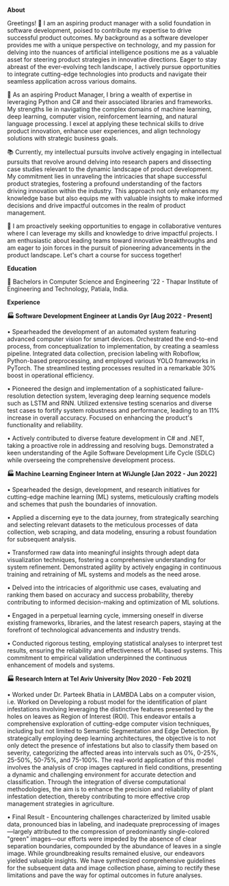 **About**



Greetings! 👋 I am an aspiring product manager with a solid foundation in software development, poised to contribute my expertise to drive successful product outcomes. My background as a software developer provides me with a unique perspective on technology, and my passion for delving into the nuances of artificial intelligence positions me as a valuable asset for steering product strategies in innovative directions. Eager to stay abreast of the ever-evolving tech landscape, I actively pursue opportunities to integrate cutting-edge technologies into products and navigate their seamless application across various domains.


🚀 As an aspiring Product Manager, I bring a wealth of expertise in leveraging Python and C# and their associated libraries and frameworks. My strengths lie in navigating the complex domains of machine learning, deep learning, computer vision, reinforcement learning, and natural language processing. I excel at applying these technical skills to drive product innovation, enhance user experiences, and align technology solutions with strategic business goals.


📚 Currently, my intellectual pursuits involve actively engaging in intellectual pursuits that revolve around delving into research papers and dissecting case studies relevant to the dynamic landscape of product development. My commitment lies in unraveling the intricacies that shape successful product strategies, fostering a profound understanding of the factors driving innovation within the industry. This approach not only enhances my knowledge base but also equips me with valuable insights to make informed decisions and drive impactful outcomes in the realm of product management.


🤝 I am proactively seeking opportunities to engage in collaborative ventures where I can leverage my skills and knowledge to drive impactful projects. I am enthusiastic about leading teams toward innovative breakthroughs and am eager to join forces in the pursuit of pioneering advancements in the product landscape. Let's chart a course for success together!


**Education**

🏫 Bachelors in Computer Science and Engineering '22 - Thapar Institute of Engineering and Technology, Patiala, India.


**Experience**


**🏭 Software Development Engineer at Landis Gyr [Aug 2022 - Present]**


• Spearheaded the development of an automated system featuring advanced computer vision for smart devices. Orchestrated the end-to-end process, from conceptualization to implementation, by creating a seamless pipeline. Integrated data collection, precision labeling with Roboflow, Python-based preprocessing, and employed various YOLO frameworks in PyTorch. The streamlined testing processes resulted in a remarkable 30% boost in operational efficiency.


• Pioneered the design and implementation of a sophisticated failure-resolution detection system, leveraging deep learning sequence models such as LSTM and RNN. Utilized extensive testing scenarios and diverse test cases to fortify system robustness and performance, leading to an 11% increase in overall accuracy. Focused on enhancing the product's functionality and reliability.


• Actively contributed to diverse feature development in C# and .NET, taking a proactive role in addressing and resolving bugs. Demonstrated a keen understanding of the Agile Software Development Life Cycle (SDLC) while overseeing the comprehensive development process.



**🏭 Machine Learning Engineer Intern at WiJungle [Jan 2022 - Jun 2022]**
  

• Spearheaded the design, development, and research initiatives for cutting-edge machine learning (ML) systems, meticulously crafting models and schemes that push the boundaries of innovation.

• Applied a discerning eye to the data journey, from strategically searching and selecting relevant datasets to the meticulous processes of data collection, web scraping, and data modeling, ensuring a robust foundation for subsequent analysis.

• Transformed raw data into meaningful insights through adept data visualization techniques, fostering a comprehensive understanding for system refinement. Demonstrated agility by actively engaging in continuous training and retraining of ML systems and models as the need arose.

• Delved into the intricacies of algorithmic use cases, evaluating and ranking them based on accuracy and success probability, thereby contributing to informed decision-making and optimization of ML solutions.

• Engaged in a perpetual learning cycle, immersing oneself in diverse existing frameworks, libraries, and the latest research papers, staying at the forefront of technological advancements and industry trends.

• Conducted rigorous testing, employing statistical analyses to interpret test results, ensuring the reliability and effectiveness of ML-based systems. This commitment to empirical validation underpinned the continuous enhancement of models and systems.

**🏭 Research Intern at Tel Aviv University [Nov 2020 - Feb 2021]**
  
• Worked under Dr. Parteek Bhatia in LAMBDA Labs on a computer vision, i.e. Worked on Developing a robust model for the identification of plant infestations involving leveraging the distinctive features presented by the holes on leaves as Region of Interest (ROI). This endeavor entails a comprehensive exploration of cutting-edge computer vision techniques, including but not limited to Semantic Segmentation and Edge Detection. By strategically employing deep learning architectures, the objective is to not only detect the presence of infestations but also to classify them based on severity, categorizing the affected areas into intervals such as 0%, 0-25%, 25-50%, 50-75%, and 75-100%. The real-world application of this model involves the analysis of crop images captured in field conditions, presenting a dynamic and challenging environment for accurate detection and classification. Through the integration of diverse computational methodologies, the aim is to enhance the precision and reliability of plant infestation detection, thereby contributing to more effective crop management strategies in agriculture.

• Final Result - Encountering challenges characterized by limited usable data, pronounced bias in labeling, and inadequate preprocessing of images—largely attributed to the compression of predominantly single-colored "green" images—our efforts were impeded by the absence of clear separation boundaries, compounded by the abundance of leaves in a single image. While groundbreaking results remained elusive, our endeavors yielded valuable insights. We have synthesized comprehensive guidelines for the subsequent data and image collection phase, aiming to rectify these limitations and pave the way for optimal outcomes in future analyses.




